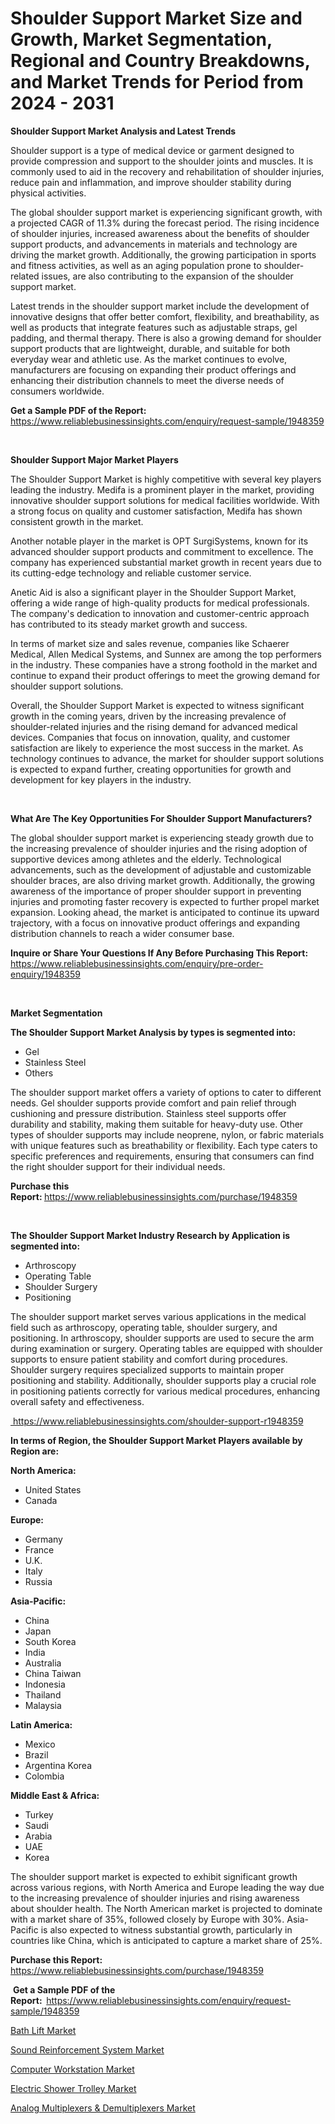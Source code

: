 <p><h1>Shoulder Support Market Size and Growth, Market Segmentation, Regional and Country Breakdowns, and Market Trends for Period from 2024 -  2031</h1></p><p><strong>Shoulder Support Market Analysis and Latest Trends</strong></p>
<p><p>Shoulder support is a type of medical device or garment designed to provide compression and support to the shoulder joints and muscles. It is commonly used to aid in the recovery and rehabilitation of shoulder injuries, reduce pain and inflammation, and improve shoulder stability during physical activities.</p><p>The global shoulder support market is experiencing significant growth, with a projected CAGR of 11.3% during the forecast period. The rising incidence of shoulder injuries, increased awareness about the benefits of shoulder support products, and advancements in materials and technology are driving the market growth. Additionally, the growing participation in sports and fitness activities, as well as an aging population prone to shoulder-related issues, are also contributing to the expansion of the shoulder support market.</p><p>Latest trends in the shoulder support market include the development of innovative designs that offer better comfort, flexibility, and breathability, as well as products that integrate features such as adjustable straps, gel padding, and thermal therapy. There is also a growing demand for shoulder support products that are lightweight, durable, and suitable for both everyday wear and athletic use. As the market continues to evolve, manufacturers are focusing on expanding their product offerings and enhancing their distribution channels to meet the diverse needs of consumers worldwide.</p></p>
<p><strong>Get a Sample PDF of the Report:&nbsp;</strong> <a href="https://www.reliablebusinessinsights.com/enquiry/request-sample/1948359">https://www.reliablebusinessinsights.com/enquiry/request-sample/1948359</a></p>
<p>&nbsp;</p>
<p><strong>Shoulder Support Major Market Players</strong></p>
<p><p>The Shoulder Support Market is highly competitive with several key players leading the industry. Medifa is a prominent player in the market, providing innovative shoulder support solutions for medical facilities worldwide. With a strong focus on quality and customer satisfaction, Medifa has shown consistent growth in the market.</p><p>Another notable player in the market is OPT SurgiSystems, known for its advanced shoulder support products and commitment to excellence. The company has experienced substantial market growth in recent years due to its cutting-edge technology and reliable customer service.</p><p>Anetic Aid is also a significant player in the Shoulder Support Market, offering a wide range of high-quality products for medical professionals. The company's dedication to innovation and customer-centric approach has contributed to its steady market growth and success.</p><p>In terms of market size and sales revenue, companies like Schaerer Medical, Allen Medical Systems, and Sunnex are among the top performers in the industry. These companies have a strong foothold in the market and continue to expand their product offerings to meet the growing demand for shoulder support solutions.</p><p>Overall, the Shoulder Support Market is expected to witness significant growth in the coming years, driven by the increasing prevalence of shoulder-related injuries and the rising demand for advanced medical devices. Companies that focus on innovation, quality, and customer satisfaction are likely to experience the most success in the market. As technology continues to advance, the market for shoulder support solutions is expected to expand further, creating opportunities for growth and development for key players in the industry.</p></p>
<p>&nbsp;</p>
<p><strong>What Are The Key Opportunities For Shoulder Support Manufacturers?</strong></p>
<p><p>The global shoulder support market is experiencing steady growth due to the increasing prevalence of shoulder injuries and the rising adoption of supportive devices among athletes and the elderly. Technological advancements, such as the development of adjustable and customizable shoulder braces, are also driving market growth. Additionally, the growing awareness of the importance of proper shoulder support in preventing injuries and promoting faster recovery is expected to further propel market expansion. Looking ahead, the market is anticipated to continue its upward trajectory, with a focus on innovative product offerings and expanding distribution channels to reach a wider consumer base.</p></p>
<p><strong>Inquire or Share Your Questions If Any Before Purchasing This Report:</strong> <a href="https://www.reliablebusinessinsights.com/enquiry/pre-order-enquiry/1948359">https://www.reliablebusinessinsights.com/enquiry/pre-order-enquiry/1948359</a></p>
<p>&nbsp;</p>
<p><strong>Market Segmentation</strong></p>
<p><strong>The Shoulder Support Market Analysis by types is segmented into:</strong></p>
<p><ul><li>Gel</li><li>Stainless Steel</li><li>Others</li></ul></p>
<p><p>The shoulder support market offers a variety of options to cater to different needs. Gel shoulder supports provide comfort and pain relief through cushioning and pressure distribution. Stainless steel supports offer durability and stability, making them suitable for heavy-duty use. Other types of shoulder supports may include neoprene, nylon, or fabric materials with unique features such as breathability or flexibility. Each type caters to specific preferences and requirements, ensuring that consumers can find the right shoulder support for their individual needs.</p></p>
<p><strong>Purchase this Report:&nbsp;</strong><a href="https://www.reliablebusinessinsights.com/purchase/1948359">https://www.reliablebusinessinsights.com/purchase/1948359</a></p>
<p>&nbsp;</p>
<p><strong>The Shoulder Support Market Industry Research by Application is segmented into:</strong></p>
<p><ul><li>Arthroscopy</li><li>Operating Table</li><li>Shoulder Surgery</li><li>Positioning</li></ul></p>
<p><p>The shoulder support market serves various applications in the medical field such as arthroscopy, operating table, shoulder surgery, and positioning. In arthroscopy, shoulder supports are used to secure the arm during examination or surgery. Operating tables are equipped with shoulder supports to ensure patient stability and comfort during procedures. Shoulder surgery requires specialized supports to maintain proper positioning and stability. Additionally, shoulder supports play a crucial role in positioning patients correctly for various medical procedures, enhancing overall safety and effectiveness.</p></p>
<p><a href="https://www.reliablebusinessinsights.com/shoulder-support-r1948359">&nbsp;https://www.reliablebusinessinsights.com/shoulder-support-r1948359</a></p>
<p><strong>In terms of Region, the Shoulder Support Market Players available by Region are:</strong></p>
<p>
    <p> <strong> North America: </strong>
        <ul>
            <li>United States</li>
            <li>Canada</li>
        </ul>
        </p> 
    <p> <strong> Europe: </strong>
        <ul>
            <li>Germany</li>
            <li>France</li>
            <li>U.K.</li>
            <li>Italy</li>
            <li>Russia</li>
        </ul>
        </p> 
    <p> <strong> Asia-Pacific: </strong>
        <ul>
            <li>China</li>
            <li>Japan</li>
            <li>South Korea</li>
            <li>India</li>
            <li>Australia</li>
            <li>China Taiwan</li>
            <li>Indonesia</li>
            <li>Thailand</li>
            <li>Malaysia</li>
        </ul>
        </p> 
    <p> <strong> Latin America: </strong>
        <ul>
            <li>Mexico</li>
            <li>Brazil</li>
            <li>Argentina Korea</li>
            <li>Colombia</li>
        </ul>
        </p> 
    <p> <strong> Middle East & Africa: </strong>
        <ul>
            <li>Turkey</li>
            <li>Saudi</li>
            <li>Arabia</li>
            <li>UAE</li>
            <li>Korea</li>
        </ul>
    </p>
    </p>
<p><p>The shoulder support market is expected to exhibit significant growth across various regions, with North America and Europe leading the way due to the increasing prevalence of shoulder injuries and rising awareness about shoulder health. The North American market is projected to dominate with a market share of 35%, followed closely by Europe with 30%. Asia-Pacific is also expected to witness substantial growth, particularly in countries like China, which is anticipated to capture a market share of 25%.</p></p>
<p><strong>Purchase this Report: </strong><a href="https://www.reliablebusinessinsights.com/purchase/1948359">https://www.reliablebusinessinsights.com/purchase/1948359</a></p>
<p>&nbsp;<strong>Get a Sample PDF of the Report:&nbsp;&nbsp;</strong><a href="https://www.reliablebusinessinsights.com/enquiry/request-sample/1948359">https://www.reliablebusinessinsights.com/enquiry/request-sample/1948359</a></p>
<p><strong></strong></p>
<p><p><a href="https://github.com/Raeloodard576457/Market-Research-Report-List-1/blob/main/bath-lift-market.md">Bath Lift Market</a></p><p><a href="https://medium.com/@doristurner71/strategic-insights-into-global-sound-reinforcement-system-market-trends-2024-2031-covered-in-24c35603e626">Sound Reinforcement System Market</a></p><p><a href="https://medium.com/@kimwalker1923/computer-workstation-market-size-growth-trends-statistics-forecasts-2024-2031-86383d8a4fea">Computer Workstation Market</a></p><p><a href="https://github.com/LiamKanenood/Market-Research-Report-List-1/blob/main/electric-shower-trolley-market.md">Electric Shower Trolley Market</a></p><p><a href="https://medium.com/@daleaams71/insights-into-analog-multiplexers-demultiplexers-market-share-and-competitive-landscape-for-127ccb787b30">Analog Multiplexers & Demultiplexers Market</a></p></p>